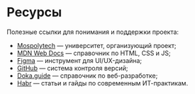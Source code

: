 # Ресурсы

Полезные ссылки для понимания и поддержки проекта:

- [Mospolytech](https://mospolytech.ru) — университет, организующий проект;
- [MDN Web Docs](https://developer.mozilla.org) — справочник по HTML, CSS и JS;
- [Figma](https://www.figma.com/) — инструмент для UI/UX-дизайна;
- [GitHub](https://github.com/) — система контроля версий;
- [Doka.guide](https://doka.guide/) — справочник по веб-разработке;
- [Habr](https://habr.com/) — статьи и гайды по современным ИТ-практикам.
